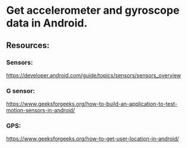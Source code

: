 # Get accelerometer and gyroscope data in Android.

## Resources: 
### Sensors:
https://developer.android.com/guide/topics/sensors/sensors_overview

### G sensor:
https://www.geeksforgeeks.org/how-to-build-an-application-to-test-motion-sensors-in-android/

### GPS:
https://www.geeksforgeeks.org/how-to-get-user-location-in-android/
